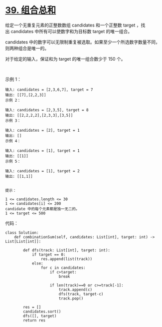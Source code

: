 # [39. 组合总和](https://leetcode-cn.com/problems/combination-sum/)

给定一个无重复元素的正整数数组 candidates 和一个正整数 target ，找出 candidates 中所有可以使数字和为目标数 target 的唯一组合。

candidates 中的数字可以无限制重复被选取。如果至少一个所选数字数量不同，则两种组合是唯一的。 

对于给定的输入，保证和为 target 的唯一组合数少于 150 个。

 

示例 1：
```
输入: candidates = [2,3,6,7], target = 7
输出: [[7],[2,2,3]]
示例 2：

输入: candidates = [2,3,5], target = 8
输出: [[2,2,2,2],[2,3,3],[3,5]]
示例 3：

输入: candidates = [2], target = 1
输出: []
示例 4：

输入: candidates = [1], target = 1
输出: [[1]]
示例 5：

输入: candidates = [1], target = 2
输出: [[1,1]]
 

提示：

1 <= candidates.length <= 30
1 <= candidates[i] <= 200
candidate 中的每个元素都是独一无二的。
1 <= target <= 500
```


代码：
```python3
class Solution:
    def combinationSum(self, candidates: List[int], target: int) -> List[List[int]]:

        def dfs(track: List[int], target: int):
            if target == 0:
                res.append(list(track))
            else:
                for c in candidates:
                    if c>target:
                        break

                    if len(track)==0 or c>=track[-1]:
                        track.append(c)
                        dfs(track, target-c)
                        track.pop()

        res = []
        candidates.sort()   
        dfs([], target)
        return res
```